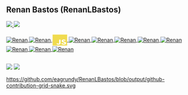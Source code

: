 ## Renan Bastos (RenanLBastos)

<div>
  <a href="https://github.com/RenanLBastos">
  <img height="180em" src="https://github-readme-stats.vercel.app/api?username=renanlbastos&show_icons=true&theme=dark&include_all_commits=true&count_private=true"/>
  <img height="180em" src="https://github-readme-stats.vercel.app/api/top-langs/?username=renanlbastos&layout=compact&langs_count=7&theme=dark"/>
</div>

<div style="display: inline_block"><br>
    <img align="center" alt="Renan" height="30" width="40" src="https://cdn.jsdelivr.net/gh/devicons/devicon/icons/java/java-original-wordmark.svg">
    <img align="center" alt="Renan" height="30" width="40" src="https://cdn.jsdelivr.net/gh/devicons/devicon/icons/scala/scala-original-wordmark.svg">
    <img align="center" alt="Renan" height="30" width="40" src="https://raw.githubusercontent.com/devicons/devicon/master/icons/javascript/javascript-plain.svg">
    <img align="center" alt="Renan" height="30" width="40" src="https://cdn.jsdelivr.net/gh/devicons/devicon/icons/spring/spring-original.svg">
    <img align="center" alt="Renan" height="30" width="40" src="https://cdn.jsdelivr.net/gh/devicons/devicon/icons/apachekafka/apachekafka-original-wordmark.svg">
    <img align="center" alt="Renan" height="30" width="40" src="https://cdn.jsdelivr.net/gh/devicons/devicon/icons/html5/html5-original-wordmark.svg">
    <img align="center" alt="Renan" height="30" width="40" src="https://cdn.jsdelivr.net/gh/devicons/devicon/icons/css3/css3-original-wordmark.svg">
    <img align="center" alt="Renan" height="30" width="40" src="https://cdn.jsdelivr.net/gh/devicons/devicon/icons/react/react-original-wordmark.svg">
    <img align="center" alt="Renan" height="30" width="40" src="https://cdn.jsdelivr.net/gh/devicons/devicon/icons/jquery/jquery-original-wordmark.svg">
    <img align="center" alt="Renan" height="30" width="40" src="https://cdn.jsdelivr.net/gh/devicons/devicon/icons/typescript/typescript-original.svg">
    <img align="center" alt="Renan" height="30" width="40" src="https://cdn.jsdelivr.net/gh/devicons/devicon/icons/intellij/intellij-original-wordmark.svg">
</div>

##

<div> 
    <a href="https://www.linkedin.com/in/renan-bastos-7950a5a7/" target="_blank"><img src="https://img.shields.io/badge/-LinkedIn-%230077B5?style=for-the-badge&logo=linkedin&logoColor=white" target="_blank"></a>
    <a href="mailto:renanLBastos@hotmail.com"><img src="https://img.shields.io/badge/Hotmail-D14836?style=for-the-badge&logo=hotmail&logoColor=white" target="_blank"></a>

  https://github.com/eagrundy/RenanLBastos/blob/output/github-contribution-grid-snake.svg

</div>
